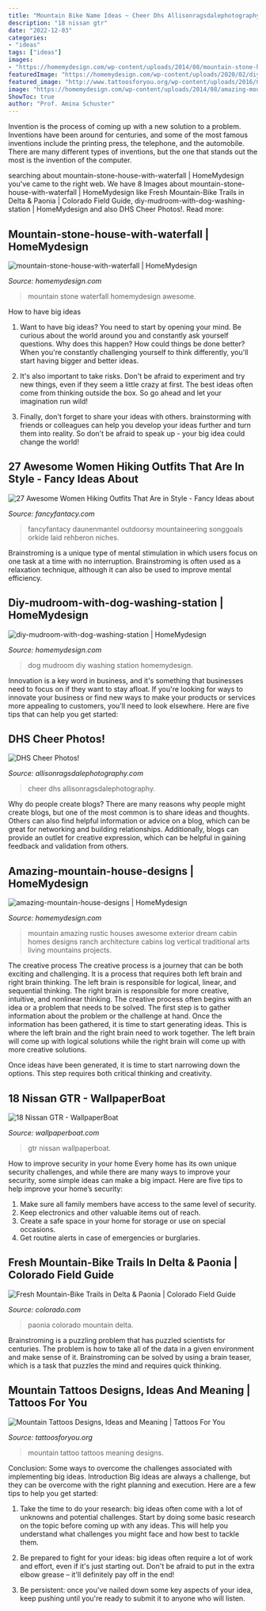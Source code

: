 ```yaml
---
title: "Mountain Bike Name Ideas ~ Cheer Dhs Allisonragsdalephotography"
description: "18 nissan gtr"
date: "2022-12-03"
categories:
- "ideas"
tags: ["ideas"]
images:
- "https://homemydesign.com/wp-content/uploads/2014/08/mountain-stone-house-with-waterfall.jpg"
featuredImage: "https://homemydesign.com/wp-content/uploads/2020/02/diy-mudroom-with-dog-washing-station.jpg"
featured_image: "http://www.tattoosforyou.org/wp-content/uploads/2016/05/Mountain-Tattoo-on-Back.jpg"
image: "https://homemydesign.com/wp-content/uploads/2014/08/amazing-mountain-house-designs.jpg"
ShowToc: true
author: "Prof. Amina Schuster"
---
```



Invention is the process of coming up with a new solution to a problem. Inventions have been around for centuries, and some of the most famous inventions include the printing press, the telephone, and the automobile. There are many different types of inventions, but the one that stands out the most is the invention of the computer.

	

		
searching about mountain-stone-house-with-waterfall | HomeMydesign you've came to the right web. We have 8 Images about mountain-stone-house-with-waterfall | HomeMydesign like Fresh Mountain-Bike Trails in Delta &amp; Paonia | Colorado Field Guide, diy-mudroom-with-dog-washing-station | HomeMydesign and also DHS Cheer Photos!. Read more:
		
    
## Mountain-stone-house-with-waterfall | HomeMydesign

<img loading=lazy src="https://homemydesign.com/wp-content/uploads/2014/08/mountain-stone-house-with-waterfall.jpg" onerror="this.onerror=null;this.src='https://tse3.mm.bing.net/th?id=OIP.J8qiPxatY8mAPx0KXKlN_gHaLH&amp;pid=15.1';" alt="mountain-stone-house-with-waterfall | HomeMydesign">

_Source: homemydesign.com_

>mountain stone waterfall homemydesign awesome. 

	

How to have big ideas
1. Want to have big ideas? You need to start by opening your mind. Be curious about the world around you and constantly ask yourself questions. Why does this happen? How could things be done better? When you're constantly challenging yourself to think differently, you'll start having bigger and better ideas.
2. It's also important to take risks. Don't be afraid to experiment and try new things, even if they seem a little crazy at first. The best ideas often come from thinking outside the box. So go ahead and let your imagination run wild!

3. Finally, don't forget to share your ideas with others. brainstorming with friends or colleagues can help you develop your ideas further and turn them into reality. So don't be afraid to speak up - your big idea could change the world!

    
## 27 Awesome Women Hiking Outfits That Are In Style - Fancy Ideas About

<img loading=lazy src="https://fancyfantacy.com/wp-content/uploads/2020/04/Awesome-Women-Hiking-Outfits-That-Are-in-Style-15.jpg" onerror="this.onerror=null;this.src='https://tse1.mm.bing.net/th?id=OIP.8p4SgmnFzHA3ERX_cBBiHAAAAA&amp;pid=15.1';" alt="27 Awesome Women Hiking Outfits That Are in Style - Fancy Ideas about">

_Source: fancyfantacy.com_

>fancyfantacy daunenmantel outdoorsy mountaineering songgoals orkide laid rehberon niches. 

	

Brainstroming is a unique type of mental stimulation in which users focus on one task at a time with no interruption. Brainstroming is often used as a relaxation technique, although it can also be used to improve mental efficiency.

    
## Diy-mudroom-with-dog-washing-station | HomeMydesign

<img loading=lazy src="https://homemydesign.com/wp-content/uploads/2020/02/diy-mudroom-with-dog-washing-station.jpg" onerror="this.onerror=null;this.src='https://tse1.mm.bing.net/th?id=OIP.C4gys4N-c587ikj5aMFWKQHaKd&amp;pid=15.1';" alt="diy-mudroom-with-dog-washing-station | HomeMydesign">

_Source: homemydesign.com_

>dog mudroom diy washing station homemydesign. 

	

Innovation is a key word in business, and it's something that businesses need to focus on if they want to stay afloat. If you're looking for ways to innovate your business or find new ways to make your products or services more appealing to customers, you'll need to look elsewhere. Here are five tips that can help you get started: 

    
## DHS Cheer Photos!

<img loading=lazy src="http://allisonragsdalephotography.com/wp-content/uploads/2015/03/DSC3678.jpg" onerror="this.onerror=null;this.src='https://tse3.mm.bing.net/th?id=OIP.XHkE9-FHK2bRcH67FL4qtQHaFS&amp;pid=15.1';" alt="DHS Cheer Photos!">

_Source: allisonragsdalephotography.com_

>cheer dhs allisonragsdalephotography. 

	

Why do people create blogs?
There are many reasons why people might create blogs, but one of the most common is to share ideas and thoughts. Others can also find helpful information or advice on a blog, which can be great for networking and building relationships. Additionally, blogs can provide an outlet for creative expression, which can be helpful in gaining feedback and validation from others.

    
## Amazing-mountain-house-designs | HomeMydesign

<img loading=lazy src="https://homemydesign.com/wp-content/uploads/2014/08/amazing-mountain-house-designs.jpg" onerror="this.onerror=null;this.src='https://tse1.mm.bing.net/th?id=OIP.G5rjRi080EPUotSNQ6h5lwHaLH&amp;pid=15.1';" alt="amazing-mountain-house-designs | HomeMydesign">

_Source: homemydesign.com_

>mountain amazing rustic houses awesome exterior dream cabin homes designs ranch architecture cabins log vertical traditional arts living mountains projects. 

	

The creative process
The creative process is a journey that can be both exciting and challenging. It is a process that requires both left brain and right brain thinking. The left brain is responsible for logical, linear, and sequential thinking. The right brain is responsible for more creative, intuitive, and nonlinear thinking.
The creative process often begins with an idea or a problem that needs to be solved. The first step is to gather information about the problem or the challenge at hand. Once the information has been gathered, it is time to start generating ideas. This is where the left brain and the right brain need to work together. The left brain will come up with logical solutions while the right brain will come up with more creative solutions.

Once ideas have been generated, it is time to start narrowing down the options. This step requires both critical thinking and creativity.

    
## 18 Nissan GTR - WallpaperBoat

<img loading=lazy src="https://wallpaperboat.com/wp-content/uploads/2019/06/nissan-gtr-10.jpg" onerror="this.onerror=null;this.src='https://tse1.mm.bing.net/th?id=OIP.cjJ6whyvaJfQvGnTnufKTgHaNK&amp;pid=15.1';" alt="18 Nissan GTR - WallpaperBoat">

_Source: wallpaperboat.com_

>gtr nissan wallpaperboat. 

	

How to improve security in your home
Every home has its own unique security challenges, and while there are many ways to improve your security, some simple ideas can make a big impact. Here are five tips to help improve your home’s security:
1. Make sure all family members have access to the same level of security.
2. Keep electronics and other valuable items out of reach.
3. Create a safe space in your home for storage or use on special occasions.
4. Get routine alerts in case of emergencies or burglaries.

    
## Fresh Mountain-Bike Trails In Delta &amp; Paonia | Colorado Field Guide

<img loading=lazy src="https://www.colorado.com/sites/default/files/PAONIA_F_TOMWULF.jpg" onerror="this.onerror=null;this.src='https://tse1.mm.bing.net/th?id=OIP.qtyvDJ7WeU0Mu0qCQei5uAHaE7&amp;pid=15.1';" alt="Fresh Mountain-Bike Trails in Delta &amp; Paonia | Colorado Field Guide">

_Source: colorado.com_

>paonia colorado mountain delta. 

	

Brainstroming is a puzzling problem that has puzzled scientists for centuries. The problem is how to take all of the data in a given environment and make sense of it. Brainstroming can be solved by using a brain teaser, which is a task that puzzles the mind and requires quick thinking.

    
## Mountain Tattoos Designs, Ideas And Meaning | Tattoos For You

<img loading=lazy src="http://www.tattoosforyou.org/wp-content/uploads/2016/05/Mountain-Tattoo-on-Back.jpg" onerror="this.onerror=null;this.src='https://tse2.mm.bing.net/th?id=OIP.gZtZqldXfSLfHVPZ5rgsEQHaI8&amp;pid=15.1';" alt="Mountain Tattoos Designs, Ideas and Meaning | Tattoos For You">

_Source: tattoosforyou.org_

>mountain tattoo tattoos meaning designs. 

	

Conclusion: Some ways to overcome the challenges associated with implementing big ideas.
Introduction
Big ideas are always a challenge, but they can be overcome with the right planning and execution. Here are a few tips to help you get started:

1. Take the time to do your research: big ideas often come with a lot of unknowns and potential challenges. Start by doing some basic research on the topic before coming up with any ideas. This will help you understand what challenges you might face and how best to tackle them.

2. Be prepared to fight for your ideas: big ideas often require a lot of work and effort, even if it's just starting out. Don't be afraid to put in the extra elbow grease – it'll definitely pay off in the end!

3. Be persistent: once you've nailed down some key aspects of your idea, keep pushing until you're ready to submit it to anyone who will listen.

